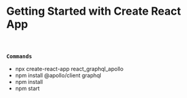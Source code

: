 # Getting Started with Create React App

</br>

### `Commands`
* npx create-react-app react_graphql_apollo
* npm install @apollo/client graphql 
* npm install
* npm start   
